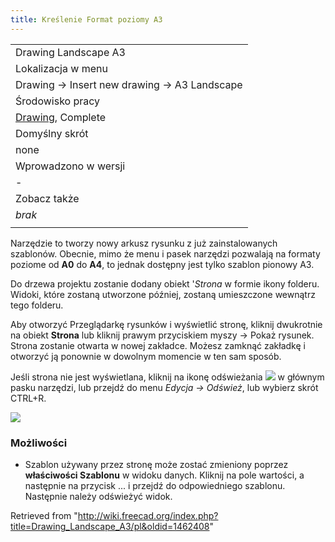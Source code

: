 ```yaml
---
title: Kreślenie Format poziomy A3
---
```

|  |
| --- |
| Drawing Landscape A3 |
| Lokalizacja w menu |
| Drawing → Insert new drawing → A3 Landscape |
| Środowisko pracy |
| [Drawing](/Drawing_Workbench/pl "Drawing Workbench/pl"), Complete |
| Domyślny skrót |
| none |
| Wprowadzono w wersji |
| - |
| Zobacz także |
| *brak* |
|  |

Narzędzie to tworzy nowy arkusz rysunku z już zainstalowanych szablonów. Obecnie, mimo że menu i pasek narzędzi pozwalają na formaty poziome od **A0** do **A4**, to jednak dostępny jest tylko szablon pionowy A3.

Do drzewa projektu zostanie dodany obiekt '*Strona* w formie ikony folderu. Widoki, które zostaną utworzone później, zostaną umieszczone wewnątrz tego folderu.

Aby otworzyć Przeglądarkę rysunków i wyświetlić stronę, kliknij dwukrotnie na obiekt **Strona** lub kliknij prawym przyciskiem myszy → Pokaż rysunek. Strona zostanie otwarta w nowej zakładce. Możesz zamknąć zakładkę i otworzyć ją ponownie w dowolnym momencie w ten sam sposób.

Jeśli strona nie jest wyświetlana, kliknij na ikonę odświeżania ![](/images/View-refresh.png) w głównym pasku narzędzi, lub przejdź do menu *Edycja → Odśwież*, lub wybierz skrót CTRL+R.

![](/images/Drawing_Page.png)

### Możliwości

* Szablon używany przez stronę może zostać zmieniony poprzez **właściwości Szablonu** w widoku danych. Kliknij na pole wartości, a następnie na przycisk ... i przejdź do odpowiedniego szablonu. Następnie należy odświeżyć widok.

Retrieved from "<http://wiki.freecad.org/index.php?title=Drawing_Landscape_A3/pl&oldid=1462408>"